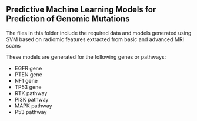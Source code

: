 ## Predictive Machine Learning Models for Prediction of Genomic Mutations

The files in this folder include the required data and models generated using SVM based on radiomic features extracted from basic and advanced MRI scans


These models are generated for the following genes or pathways:
- EGFR gene
- PTEN gene
- NF1 gene
- TP53 gene
- RTK pathway
- PI3K pathway
- MAPK pathway
- P53 pathway

